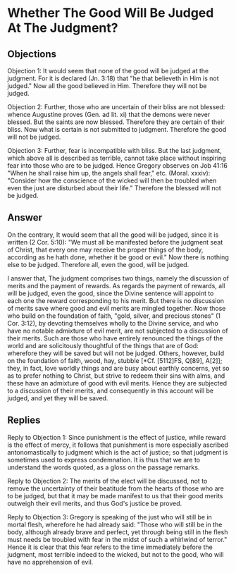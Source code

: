 # Whether The Good Will Be Judged At The Judgment?

## Objections

Objection 1: It would seem that none of the good will be judged at the judgment. For it is declared (Jn. 3:18) that "he that believeth in Him is not judged." Now all the good believed in Him. Therefore they will not be judged.

Objection 2: Further, those who are uncertain of their bliss are not blessed: whence Augustine proves (Gen. ad lit. xi) that the demons were never blessed. But the saints are now blessed. Therefore they are certain of their bliss. Now what is certain is not submitted to judgment. Therefore the good will not be judged.

Objection 3: Further, fear is incompatible with bliss. But the last judgment, which above all is described as terrible, cannot take place without inspiring fear into those who are to be judged. Hence Gregory observes on Job 41:16 "When he shall raise him up, the angels shall fear," etc. (Moral. xxxiv): "Consider how the conscience of the wicked will then be troubled when even the just are disturbed about their life." Therefore the blessed will not be judged.

## Answer

On the contrary, It would seem that all the good will be judged, since it is written (2 Cor. 5:10): "We must all be manifested before the judgment seat of Christ, that every one may receive the proper things of the body, according as he hath done, whether it be good or evil." Now there is nothing else to be judged. Therefore all, even the good, will be judged.

I answer that, The judgment comprises two things, namely the discussion of merits and the payment of rewards. As regards the payment of rewards, all will be judged, even the good, since the Divine sentence will appoint to each one the reward corresponding to his merit. But there is no discussion of merits save where good and evil merits are mingled together. Now those who build on the foundation of faith, "gold, silver, and precious stones" (1 Cor. 3:12), by devoting themselves wholly to the Divine service, and who have no notable admixture of evil merit, are not subjected to a discussion of their merits. Such are those who have entirely renounced the things of the world and are solicitously thoughtful of the things that are of God: wherefore they will be saved but will not be judged. Others, however, build on the foundation of faith, wood, hay, stubble [*Cf. [5112]FS, Q[89], A[2]]; they, in fact, love worldly things and are busy about earthly concerns, yet so as to prefer nothing to Christ, but strive to redeem their sins with alms, and these have an admixture of good with evil merits. Hence they are subjected to a discussion of their merits, and consequently in this account will be judged, and yet they will be saved.

## Replies

Reply to Objection 1: Since punishment is the effect of justice, while reward is the effect of mercy, it follows that punishment is more especially ascribed antonomastically to judgment which is the act of justice; so that judgment is sometimes used to express condemnation. It is thus that we are to understand the words quoted, as a gloss on the passage remarks.

Reply to Objection 2: The merits of the elect will be discussed, not to remove the uncertainty of their beatitude from the hearts of those who are to be judged, but that it may be made manifest to us that their good merits outweigh their evil merits, and thus God's justice be proved.

Reply to Objection 3: Gregory is speaking of the just who will still be in mortal flesh, wherefore he had already said: "Those who will still be in the body, although already brave and perfect, yet through being still in the flesh must needs be troubled with fear in the midst of such a whirlwind of terror." Hence it is clear that this fear refers to the time immediately before the judgment, most terrible indeed to the wicked, but not to the good, who will have no apprehension of evil.